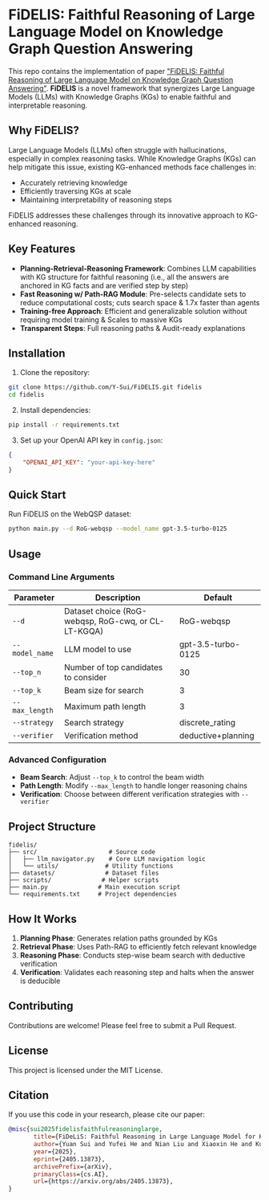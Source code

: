 # FiDELIS: Faithful Reasoning of Large Language Model on Knowledge Graph Question Answering

This repo contains the implementation of paper ["FiDELIS: Faithful Reasoning of Large Language Model on Knowledge Graph Question Answering"](https://arxiv.org/abs/2405.13873). **FiDELIS** is a novel framework that synergizes Large Language Models (LLMs) with Knowledge Graphs (KGs) to enable faithful and interpretable reasoning.

## Why FiDELIS?

Large Language Models (LLMs) often struggle with hallucinations, especially in complex reasoning tasks. While Knowledge Graphs (KGs) can help mitigate this issue, existing KG-enhanced methods face challenges in:
- Accurately retrieving knowledge
- Efficiently traversing KGs at scale
- Maintaining interpretability of reasoning steps

FiDELIS addresses these challenges through its innovative approach to KG-enhanced reasoning.

## Key Features

- **Planning-Retrieval-Reasoning Framework**: Combines LLM capabilities with KG structure for faithful reasoning (i.e., all the answers are anchored in KG facts and are verified step by step)
- **Fast Reasoning w/ Path-RAG Module**: Pre-selects candidate sets to reduce computational costs; cuts search space & 1.7x faster than agents
- **Training-free Approach**: Efficient and generalizable solution without requiring model training & Scales to massive KGs
- **Transparent Steps**: Full reasoning paths & Audit-ready explanations

## Installation

1. Clone the repository:
```bash
git clone https://github.com/Y-Sui/FiDELIS.git fidelis
cd fidelis
```

2. Install dependencies:
```bash
pip install -r requirements.txt
```

3. Set up your OpenAI API key in `config.json`:
```json
{
    "OPENAI_API_KEY": "your-api-key-here"
}
```

## Quick Start

Run FiDELIS on the WebQSP dataset:
```bash
python main.py --d RoG-webqsp --model_name gpt-3.5-turbo-0125
```

## Usage

### Command Line Arguments

| Parameter | Description | Default |
|-----------|-------------|---------|
| `--d` | Dataset choice (RoG-webqsp, RoG-cwq, or CL-LT-KGQA) | RoG-webqsp |
| `--model_name` | LLM model to use | gpt-3.5-turbo-0125 |
| `--top_n` | Number of top candidates to consider | 30 |
| `--top_k` | Beam size for search | 3 |
| `--max_length` | Maximum path length | 3 |
| `--strategy` | Search strategy | discrete_rating |
| `--verifier` | Verification method | deductive+planning |

### Advanced Configuration

- **Beam Search**: Adjust `--top_k` to control the beam width
- **Path Length**: Modify `--max_length` to handle longer reasoning chains
- **Verification**: Choose between different verification strategies with `--verifier`

## Project Structure

```
fidelis/
├── src/                    # Source code
│   ├── llm_navigator.py    # Core LLM navigation logic
│   └── utils/             # Utility functions
├── datasets/              # Dataset files
├── scripts/              # Helper scripts
├── main.py              # Main execution script
└── requirements.txt     # Project dependencies
```

## How It Works

1. **Planning Phase**: Generates relation paths grounded by KGs
2. **Retrieval Phase**: Uses Path-RAG to efficiently fetch relevant knowledge
3. **Reasoning Phase**: Conducts step-wise beam search with deductive verification
4. **Verification**: Validates each reasoning step and halts when the answer is deducible

## Contributing

Contributions are welcome! Please feel free to submit a Pull Request.

## License

This project is licensed under the MIT License.

## Citation

If you use this code in your research, please cite our paper:

```bibtex
@misc{sui2025fidelisfaithfulreasoninglarge,
       title={FiDeLiS: Faithful Reasoning in Large Language Model for Knowledge Graph Question Answering}, 
       author={Yuan Sui and Yufei He and Nian Liu and Xiaoxin He and Kun Wang and Bryan Hooi},
       year={2025},
       eprint={2405.13873},
       archivePrefix={arXiv},
       primaryClass={cs.AI},
       url={https://arxiv.org/abs/2405.13873}, 
}
```